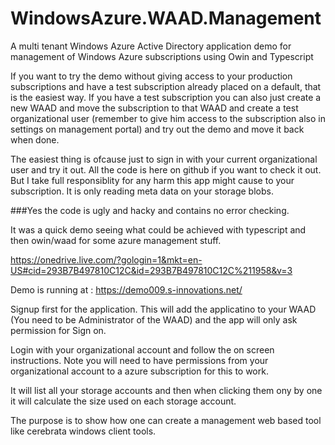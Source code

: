 WindowsAzure.WAAD.Management
============================

A multi tenant Windows Azure Active Directory application demo for management of Windows Azure subscriptions using Owin and Typescript

If you want to try the demo without giving access to your production subscriptions and have a test subscription already placed on a default, that is the easiest way. If you have a test subscription you can also just create a new WAAD and move the subscription to that WAAD and create a test organizational user (remember to give him access to the subscription also in settings on management portal) and try out the demo and move it back when done.

The easiest thing is ofcause just to sign in with your current organizational user and try it out. All the code is here on github if you want to check it out. But I take full responsiblity for any harm this app might cause to your subscription. It is only reading meta data on your storage blobs.


###Yes the code is ugly and hacky and contains no error checking.

It was a quick demo seeing what could be achieved with typescript and then owin/waad for some azure management stuff.

https://onedrive.live.com/?gologin=1&mkt=en-US#cid=293B7B497810C12C&id=293B7B497810C12C%211958&v=3


Demo is running at : https://demo009.s-innovations.net/

Signup first for the application. This will add the applicatino to your WAAD (You need to be Administrator of the WAAD) and the app will only ask permission for Sign on. 

Login with your organizational account and follow the on screen instructions. Note you will need to have permissions from your organizational account to a azure subscription for this to work. 

It will list all your storage accounts and then when clicking them ony by one it will calculate the size used on each storage account. 


The purpose is to show how one can create a management web based tool like cerebrata windows client tools. 

